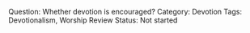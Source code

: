 Question: Whether devotion is encouraged?
Category: Devotion
Tags: Devotionalism, Worship
Review Status: Not started
